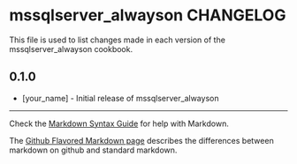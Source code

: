 mssqlserver_alwayson CHANGELOG
==============================

This file is used to list changes made in each version of the mssqlserver_alwayson cookbook.

0.1.0
-----
- [your_name] - Initial release of mssqlserver_alwayson

- - -
Check the [Markdown Syntax Guide](http://daringfireball.net/projects/markdown/syntax) for help with Markdown.

The [Github Flavored Markdown page](http://github.github.com/github-flavored-markdown/) describes the differences between markdown on github and standard markdown.
